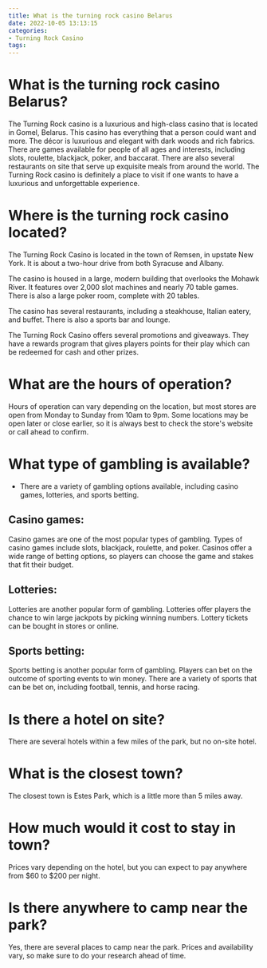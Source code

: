 ```yaml
---
title: What is the turning rock casino Belarus
date: 2022-10-05 13:13:15
categories:
- Turning Rock Casino
tags:
---
```



#  What is the turning rock casino Belarus?

The Turning Rock casino is a luxurious and high-class casino that is located in Gomel, Belarus. This casino has everything that a person could want and more. The décor is luxurious and elegant with dark woods and rich fabrics. There are games available for people of all ages and interests, including slots, roulette, blackjack, poker, and baccarat. There are also several restaurants on site that serve up exquisite meals from around the world. The Turning Rock casino is definitely a place to visit if one wants to have a luxurious and unforgettable experience.

#  Where is the turning rock casino located?

The Turning Rock Casino is located in the town of Remsen, in upstate New York. It is about a two-hour drive from both Syracuse and Albany.

The casino is housed in a large, modern building that overlooks the Mohawk River. It features over 2,000 slot machines and nearly 70 table games. There is also a large poker room, complete with 20 tables.

The casino has several restaurants, including a steakhouse, Italian eatery, and buffet. There is also a sports bar and lounge.

The Turning Rock Casino offers several promotions and giveaways. They have a rewards program that gives players points for their play which can be redeemed for cash and other prizes.

#  What are the hours of operation?

Hours of operation can vary depending on the location, but most stores are open from Monday to Sunday from 10am to 9pm. Some locations may be open later or close earlier, so it is always best to check the store's website or call ahead to confirm.

#  What type of gambling is available?

<ul>

<li>There are a variety of gambling options available, including casino games, lotteries, and sports betting.</li>

</ul>

## Casino games:

Casino games are one of the most popular types of gambling. Types of casino games include slots, blackjack, roulette, and poker. Casinos offer a wide range of betting options, so players can choose the game and stakes that fit their budget.

## Lotteries:

Lotteries are another popular form of gambling. Lotteries offer players the chance to win large jackpots by picking winning numbers. Lottery tickets can be bought in stores or online.

## Sports betting:

Sports betting is another popular form of gambling. Players can bet on the outcome of sporting events to win money. There are a variety of sports that can be bet on, including football, tennis, and horse racing.

#  Is there a hotel on site?

There are several hotels within a few miles of the park, but no on-site hotel.

# What is the closest town?

The closest town is Estes Park, which is a little more than 5 miles away.

# How much would it cost to stay in town?

Prices vary depending on the hotel, but you can expect to pay anywhere from $60 to $200 per night.

# Is there anywhere to camp near the park?

Yes, there are several places to camp near the park. Prices and availability vary, so make sure to do your research ahead of time.